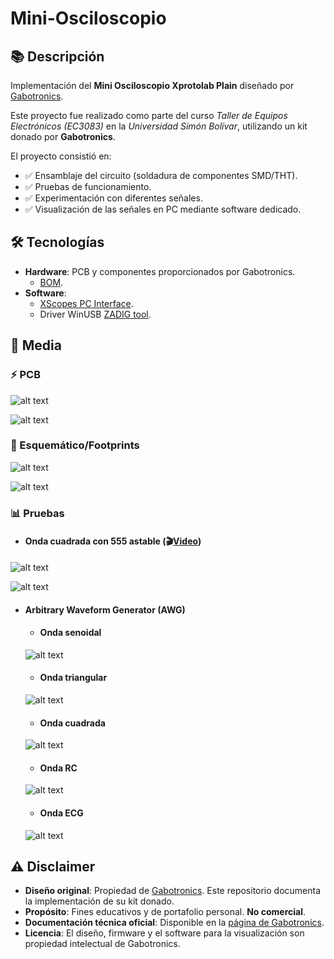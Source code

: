 # Mini-Osciloscopio

## 📚 Descripción
Implementación del **Mini Osciloscopio Xprotolab Plain** diseñado por [Gabotronics](https://www.gabotronics.com/categories/products/xprotolab-plain.html).  

Este proyecto fue realizado como parte del curso *Taller de Equipos Electrónicos (EC3083)* en la *Universidad Simón Bolívar*, utilizando un kit donado por **Gabotronics**. 

El proyecto consistió en: 
- ✅ Ensamblaje del circuito (soldadura de componentes SMD/THT).  
- ✅ Pruebas de funcionamiento.  
- ✅ Experimentación con diferentes señales.
- ✅ Visualización de las señales en PC mediante software dedicado.

## 🛠️ Tecnologías
- **Hardware**: PCB y componentes proporcionados por Gabotronics. 
    - [BOM](https://www.gabotronics.com/download/xproto-plain/xprotolab-plain-bom.xlsx). 
- **Software**: 
    - [XScopes PC Interface](https://www.gabotronics.com/product-info/xprotolab-pc-interface.html).
    - Driver WinUSB [ZADIG tool](https://www.gabotronics.com/download/xscopes/zadig_v2.0.1.162.exe).

## 📸 Media

### ⚡ PCB
![alt text](./Imagenes/PCB_front.jpeg)

![alt text](./Imagenes/PCB_back.jpeg)

### 📐 Esquemático/Footprints
![alt text](./Imagenes/esquematico.PNG)

![alt text](./Imagenes/xprotolab-plain-assembly.png)

### 📊 Pruebas
- #### Onda cuadrada con 555 astable (🎬[Video](https://youtu.be/qR45TX839PM))

![alt text](./Imagenes/Test_555.jpeg)

![alt text](./Imagenes/555_astable_signal.PNG)

- #### Arbitrary Waveform Generator (AWG)
    - #### Onda senoidal
    ![alt text](./Imagenes/AWG_sine.PNG)
    - #### Onda triangular
    ![alt text](./Imagenes/AWG_triangular.PNG)
    - #### Onda cuadrada
    ![alt text](./Imagenes/AWG_Pulsos.PNG)
    - #### Onda RC
    ![alt text](./Imagenes/AWG_RC.PNG)
    - #### Onda ECG
    ![alt text](./Imagenes/AWG_ECG.PNG)

## ⚠️ Disclaimer  
- **Diseño original**: Propiedad de [Gabotronics](https://www.gabotronics.com/). Este repositorio 
documenta la implementación de su kit donado. 
- **Propósito**: Fines educativos y de portafolio personal. **No comercial**.   
- **Documentación técnica oficial**: Disponible en la [página de Gabotronics](https://www.gabotronics.com/categories/products/xprotolab-plain.html).
- **Licencia**: El diseño, firmware y el software para la visualización son propiedad intelectual de Gabotronics. 